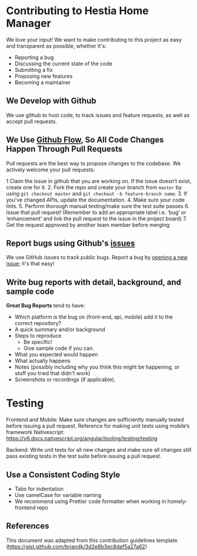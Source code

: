 # Contributing to Hestia Home Manager
We love your input! We want to make contributing to this project as easy and transparent as possible, whether it's:

- Reporting a bug
- Discussing the current state of the code
- Submitting a fix
- Proposing new features
- Becoming a maintainer

## We Develop with Github
We use github to host code, to track issues and feature requests, as well as accept pull requests.

## We Use [Github Flow](https://guides.github.com/introduction/flow/index.html), So All Code Changes Happen Through Pull Requests
Pull requests are the best way to propose changes to the codebase. We actively welcome your pull requests:

1  Claim the issue in github that you are working on. If the issue doesn’t exist, create one for it.
2. Fork the repo and create your branch from `master` by using `git checkout master` and `git checkout -b feature-branch name`.
3. If you've changed APIs, update the documentation.
4. Make sure your code lints.
5. Perform thorough manual testing/make sure the test suite passes
6. Issue that pull request! (Remember to add an appropriate label i.e. ‘bug’ or ‘enhancement’ and link the pull request to the issue in the project board)
7. Get the request approved by another team member before merging

## Report bugs using Github's [issues](https://github.com/piercebring/Homely/issues)
We use GitHub issues to track public bugs. Report a bug by [opening a new issue](); it's that easy!

## Write bug reports with detail, background, and sample code

**Great Bug Reports** tend to have:

- Which platform is the bug on (front-end, api, mobile) add it to the correct repository?
- A quick summary and/or background
- Steps to reproduce
  - Be specific!
  - Give sample code if you can. 
- What you expected would happen
- What actually happens
- Notes (possibly including why you think this might be happening, or stuff you tried that didn't work)
- Screenshots or recordings (if applicable).

# Testing
Frontend and Mobile:
Make sure changes are sufficiently manually tested before issuing a pull request.
Reference for making unit tests using mobile’s framework Nativescript: https://v6.docs.nativescript.org/angular/tooling/testing/testing

Backend: 
Write unit tests for all new changes and make sure all changes still pass existing tests in the test suite before issuing a pull request.

## Use a Consistent Coding Style

* Tabs for indentation
* Use camelCase for variable naming
* We recommend using Prettier code formatter when working in homely-frontend repo 

## References
This document was adapted from this contribution guidelines template (https://gist.github.com/briandk/3d2e8b3ec8daf5a27a62)
